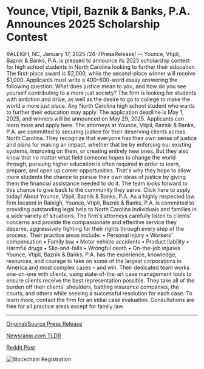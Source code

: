 # Younce, Vtipil, Baznik & Banks, P.A. Announces 2025 Scholarship Contest

RALEIGH, NC, January 17, 2025 /24-7PressRelease/ -- Younce, Vtipil, Baznik & Banks, P.A. is pleased to announce its 2025 scholarship contest for high school students in North Carolina looking to further their education. The first-place award is $2,000, while the second-place winner will receive $1,000. Applicants must write a 400–600-word essay answering the following question: What does justice mean to you, and how do you see yourself contributing to a more just society?  The firm is looking for students with ambition and drive, as well as the desire to go to college to make the world a more just place. Any North Carolina high school student who wants to further their education may apply. The application deadline is May 1, 2025, and winners will be announced on May 29, 2025. Applicants can learn more and apply here.  The attorneys at Younce, Vtipil, Baznik & Banks, P.A. are committed to securing justice for their deserving clients across North Carolina. They recognize that everyone has their own sense of justice and plans for making an impact, whether that be by enforcing our existing systems, improving on them, or creating entirely new ones. But they also know that no matter what field someone hopes to change the world through, pursuing higher education is often required in order to learn, prepare, and open up career opportunities. That's why they hope to allow more students the chance to pursue their own ideas of justice by giving them the financial assistance needed to do it. The team looks forward to this chance to give back to the community they serve.   Click here to apply today!  About Younce, Vtipil, Baznik & Banks, P.A.  As a highly respected law firm located in Raleigh, Younce, Vtipil, Baznik & Banks, P.A. is committed to providing outstanding legal help to North Carolina individuals and families in a wide variety of situations. The firm's attorneys carefully listen to clients' concerns and provide the compassionate and effective service they deserve, aggressively fighting for their rights through every step of the process. Their practice areas include:  •	Personal injury •	Workers' compensation •	Family law •	Motor vehicle accidents •	Product liability •	Harmful drugs •	Slip-and-falls •	Wrongful death •	On-the-job injuries  Younce, Vtipil, Baznik & Banks, P.A. has the experience, knowledge, resources, and courage to take on some of the largest corporations in America and most complex cases – and win. Their dedicated team works one-on-one with clients, using state-of-the-art case management tools to ensure clients receive the best representation possible. They take all of the burden off their clients' shoulders, battling insurance companies, the courts, and others while seeking a successful resolution for each case.  To learn more, contact the firm for an initial case evaluation. Consultations are free for all practice areas except for family law. 

---

[Original/Source Press Release](https://www.24-7pressrelease.com/press-release/518198/younce-vtipil-baznik-banks-pa-announces-2025-scholarship-contest)
                    

[Newsramp.com TLDR](https://newsramp.com/curated-news/younce-vtipil-baznik-banks-p-a-announces-scholarship-contest-for-north-carolina-high-school-students/762b23f80c79e45dbc085b1e61a27316) 

 



[Reddit Post](https://www.reddit.com/r/newsramp/comments/1i3bptr/younce_vtipil_baznik_banks_pa_announces/) 



![Blockchain Registration](https://cdn.newsramp.app/24-7PressRelease/qrcode/251/17/norasF9W.webp)